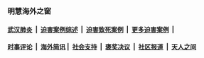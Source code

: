 
### 明慧海外之窗

####  [武汉肺炎](indexes/365.md?t=05270701) &nbsp;|&nbsp;  [迫害案例综述](indexes/328.md?t=05270701) &nbsp;|&nbsp; [迫害致死案例](indexes/277.md?t=05270701)  &nbsp;|&nbsp; [更多迫害案例](indexes/81.md?t=05270701)  &nbsp;|&nbsp; 
####  [时事评论](indexes/19.md?t=05270701) &nbsp;|&nbsp; [海外简讯](indexes/245.md?t=05270701)&nbsp;|&nbsp;  [社会支持](indexes/140.md?t=05270701) &nbsp;|&nbsp; [褒奖决议](indexes/282.md?t=05270701) &nbsp;|&nbsp; [社区报道](indexes/91.md?t=05270701)  &nbsp;|&nbsp; [天人之间](indexes/78.md?t=05270701) 

